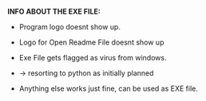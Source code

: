 **INFO ABOUT THE EXE FILE:**
- Program logo doesnt show up.
- Logo for Open Readme File doesnt show up 
- Exe File gets flagged as virus from windows.
- -> resorting to python as initially planned

- Anything else works just fine, can be used as EXE file.
